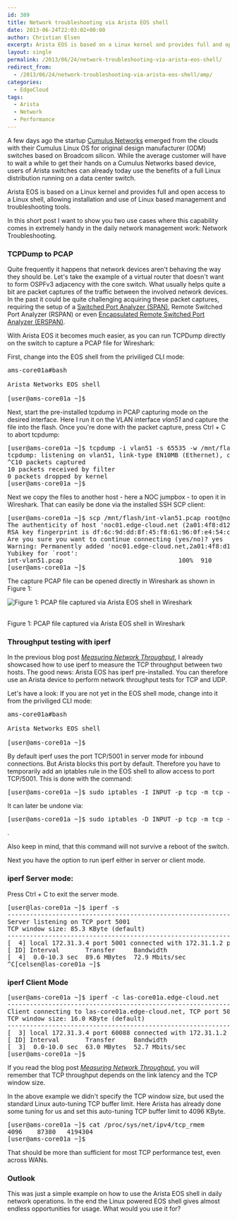 ```yaml
---
id: 389
title: Network troubleshooting via Arista EOS shell
date: 2013-06-24T22:03:02+00:00
author: Christian Elsen
excerpt: Arista EOS is based on a Linux kernel and provides full and open access to a Linux shell, allowing installation and use of Linux based management and troubleshooting tools. In this short post I want to show you two use cases where this capability comes in extremely handy in the daily network management work.
layout: single
permalink: /2013/06/24/network-troubleshooting-via-arista-eos-shell/
redirect_from:
  - /2013/06/24/network-troubleshooting-via-arista-eos-shell/amp/
categories:
  - EdgeCloud
tags:
  - Arista
  - Network
  - Performance
---
```

A few days ago the startup <a href="https://www.cumulusnetworks.com/" target="_blank">Cumulus Networks</a> emerged from the clouds with their Cumulus Linux OS for original design manufacturer (ODM) switches based on Broadcom silicon. While the average customer will have to wait a while to get their hands on a Cumulus Networks based device, users of Arista switches can already today use the benefits of a full Linux distribution running on a data center switch.

Arista EOS is based on a Linux kernel and provides full and open access to a Linux shell, allowing installation and use of Linux based management and troubleshooting tools.

In this short post I want to show you two use cases where this capability comes in extremely handy in the daily network management work: Network Troubleshooting.

### TCPDump to PCAP

Quite frequently it happens that network devices aren't behaving the way they should be. Let's take the example of a virtual router that doesn't want to form OSPFv3 adjacency with the core switch. What usually helps quite a bit are packet captures of the traffic between the involved network devices. In the past it could be quite challenging acquiring these packet captures, requiring the setup of a <a href="https://en.wikipedia.org/wiki/Port_mirroring" target="_blank">Switched Port Analyzer (SPAN)</a>, Remote Switched Port Analyzer (RSPAN) or even <a href="http://packetpushers.net/erspan-new-favorite-packet-capturing-trick/" target="_blank">Encapsulated Remote Switched Port Analyzer (ERSPAN)</a>.

With Arista EOS it becomes much easier, as you can run TCPDump directly on the switch to capture a PCAP file for Wireshark:

First, change into the EOS shell from the priviliged CLI mode:

<pre>ams-core01a#bash

Arista Networks EOS shell

[user@ams-core01a ~]$
</pre>

Next, start the pre-installed tcpdump in PCAP capturing mode on the desired interface. Here I run it on the VLAN interface _vlan51_ and capture the file into the flash. Once you're done with the packet capture, press Ctrl + C to abort tcpdump:

<pre>[user@ams-core01a ~]$ tcpdump -i vlan51 -s 65535 -w /mnt/flash/int-vlan51.pcap
tcpdump: listening on vlan51, link-type EN10MB (Ethernet), capture size 65535 bytes
^C10 packets captured
10 packets received by filter
0 packets dropped by kernel
[user@ams-core01a ~]$
</pre>

Next we copy the files to another host - here a NOC jumpbox - to open it in Wireshark. That can easily be done via the installed SSH SCP client:

<pre>[user@ams-core01a ~]$ scp /mnt/flash/int-vlan51.pcap root@noc01.edge-cloud.net:/tmp
The authenticity of host 'noc01.edge-cloud.net (2a01:4f8:d12:11c4::2)' can't be established.
RSA key fingerprint is df:6c:9d:dd:8f:45:f8:61:96:0f:e4:54:c9:2d:d3:94.
Are you sure you want to continue connecting (yes/no)? yes
Warning: Permanently added 'noc01.edge-cloud.net,2a01:4f8:d12:11c4::2' (RSA) to the list of known hosts.
Yubikey for `root':
int-vlan51.pcap                               100%  910     0.9KB/s   00:00
[user@ams-core01a ~]$
</pre>

The capture PCAP file can be opened directly in Wireshark as shown in Figure 1:

<div id="attachment_393" style="width: 1009px" class="wp-caption aligncenter">
  <img src="/content/uploads/2013/06/Capture03.png" alt="Figure 1: PCAP file captured via Arista EOS shell in Wireshark" width="999" height="602" class="size-full wp-image-393" srcset="/content/uploads/2013/06/Capture03.png 999w, /content/uploads/2013/06/Capture03-500x301.png 500w" sizes="(max-width: 999px) 100vw, 999px" />

  <p class="wp-caption-text">
    <br />Figure 1: PCAP file captured via Arista EOS shell in Wireshark
  </p>
</div>

### Throughput testing with iperf

In the previous blog post [<em>Measuring Network Throughput</em>](https://www.edge-cloud.net/2013/06/07/measuring-network-throughput/), I already showcased how to use iperf to measure the TCP throughput between two hosts. The good news: Arista EOS has iperf pre-installed. You can therefore use an Arista device to perform network throughput tests for TCP and UDP.

Let's have a look: If you are not yet in the EOS shell mode, change into it from the priviliged CLI mode:

<pre>ams-core01a#bash

Arista Networks EOS shell

[user@ams-core01a ~]$
</pre>

By default iperf uses the port TCP/5001 in server mode for inbound connections. But Arista blocks this port by default. Therefore you have to temporarily add an iptables rule in the EOS shell to allow access to port TCP/5001. This is done with the command:

<pre>[user@ams-core01a ~]$ sudo iptables -I INPUT -p tcp -m tcp --dport 5001 -j ACCEPT
</pre>

It can later be undone via:

<pre>[user@ams-core01a ~]$ sudo iptables -D INPUT -p tcp -m tcp --dport 5001 -j ACCEPT
</pre>

.

Also keep in mind, that this command will not survive a reboot of the switch.</li>

Next you have the option to run iperf either in server or client mode.

### iperf Server mode:

Press Ctrl + C to exit the server mode.

<pre>[user@las-core01a ~]$ iperf -s
------------------------------------------------------------
Server listening on TCP port 5001
TCP window size: 85.3 KByte (default)
------------------------------------------------------------
[  4] local 172.31.3.4 port 5001 connected with 172.31.1.2 port 44589
[ ID] Interval       Transfer     Bandwidth
[  4]  0.0-10.3 sec  89.6 MBytes  72.9 Mbits/sec
^C[celsen@las-core01a ~]$
</pre>

### iperf Client Mode

<pre>[user@ams-core01a ~]$ iperf -c las-core01a.edge-cloud.net
------------------------------------------------------------
Client connecting to las-core01a.edge-cloud.net, TCP port 5001
TCP window size: 16.0 KByte (default)
------------------------------------------------------------
[  3] local 172.31.3.4 port 60088 connected with 172.31.1.2 port 5001
[ ID] Interval       Transfer     Bandwidth
[  3]  0.0-10.0 sec  63.0 MBytes  52.7 Mbits/sec
[user@ams-core01a ~]$
</pre>

If you read the blog post [<em>Measuring Network Throughput</em>](https://www.edge-cloud.net/2013/06/07/measuring-network-throughput/), you will remember that TCP throughput depends on the link latency and the TCP window size.

In the above example we didn't specify the TCP window size, but used the standard Linux auto-tuning TCP buffer limit. Here Arista has already done some tuning for us and set this auto-tuning TCP buffer limit to 4096 KByte.

<pre>[user@ams-core01a ~]$ cat /proc/sys/net/ipv4/tcp_rmem
4096    87380   4194304
[user@ams-core01a ~]$
</pre>

That should be more than sufficient for most TCP performance test, even across WANs.

### Outlook

This was just a simple example on how to use the Arista EOS shell in daily network operations. In the end the Linux powered EOS shell gives almost endless opportunities for usage. What would you use it for?
